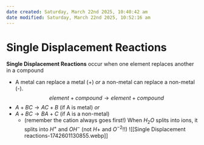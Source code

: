 ```yaml
---
date created: Saturday, March 22nd 2025, 10:40:42 am
date modified: Saturday, March 22nd 2025, 10:52:16 am
---
```


# Single Displacement Reactions
**Single Displacement Reactions** occur when one element replaces another in a compound
- A metal can replace a metal (+) *or* a non-metal can replace a non-metal (-).
$$element+compound\to element+compound$$
- $A+BC\to AC+B$ (if A is metal) *or*
- $A+BC\to BA+C$ (if A is a non-metal)
	- (remember the cation always goes first!)
When $H_{2}O$ splits into ions, it splits into $H^+$ and $OH^-$ (not $H+$ and $O^{-2}$!!)
![[Single Displacement reactions-1742601130855.webp]]